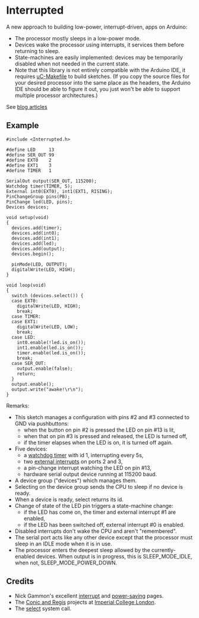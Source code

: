 Interrupted
===========

A new approach to building low-power, interrupt-driven, apps on Arduino:
* The processor mostly sleeps in a low-power mode.
* Devices wake the processor using interrupts, it services them before returning to sleep.
* State-machines are easily implemented: devices may be temporarily disabled 
  when not needed in the current state.
* Note that this library is not entirely compatible with the Arduino IDE, it 
requires [uC-Makefile](https://github.com/jscrane/uC-Makefile) to build 
sketches. (If you copy the source files for your desired processor into 
the same place as the headers, the Arduino IDE should be able to figure it
out, you just won't be able to support multiple processor architectures.)

See [blog articles](http://programmablehardware.blogspot.ie/search/label/interrupted)

Example
-------

    #include <Interrupted.h>

    #define LED     13
    #define SER_OUT 99
    #define EXT0    2
    #define EXT1    3
    #define TIMER   1

    SerialOut output(SER_OUT, 115200);
    Watchdog timer(TIMER, 5);
    External int0(EXT0), int1(EXT1, RISING);
    PinChangeGroup pins(PB);
    PinChange led(LED, pins);
    Devices devices;
    
    void setup(void)
    {
      devices.add(timer);
      devices.add(int0);
      devices.add(int1);
      devices.add(led);
      devices.add(output);
      devices.begin();
    	 
      pinMode(LED, OUTPUT);
      digitalWrite(LED, HIGH);
    }
    
    void loop(void)
    {
      switch (devices.select()) {
      case EXT0:
        digitalWrite(LED, HIGH);
        break;
      case TIMER:
      case EXT1:
        digitalWrite(LED, LOW);
        break;
      case LED:
        int0.enable(!led.is_on());
        int1.enable(led.is_on());
        timer.enable(led.is_on());
        break;
      case SER_OUT:
        output.enable(false);
        return;
      }
      output.enable();
      output.write("awake!\r\n");
    }

Remarks:
* This sketch manages a configuration with pins #2 and #3 connected to GND via 
pushbuttons:
  - when the button on pin #2 is pressed the LED on pin #13 is lit,
  - when that on pin #3 is pressed and released, the LED is turned off,
  - if the timer elapses when the LED is on, it is turned off again.
* Five devices: 
  - a [watchdog timer](http://evothings.com/watchdog-timers-how-to-reduce-power-usage-in-your-arduino-projects/) with id 1, interrupting every 5s,
  - two [external interrupts](http://gonium.net/md/2006/12/20/handling-external-interrupts-with-arduino/) on ports 2 and 3,
  - a pin-change interrupt watching the LED on pin #13,
  - hardware serial output device running at 115200 baud.
* A device group ("devices") which manages them.
* Selecting on the device group sends the CPU to sleep if no device is ready.
* When a device is ready, select returns its id.
* Change of state of the LED pin triggers a state-machine change: 
  - if the LED has come on, the timer and external interrupt #1 are enabled, 
  - if the LED has been switched off, external interrupt #0 is enabled.
* Disabled interrupts don't wake the CPU and aren't "remembered".
* The serial port acts like any other device except that the processor 
must sleep in an IDLE mode when it is in use.
* The processor enters the deepest sleep allowed by the currently-enabled 
devices. When output is in progress, this is SLEEP_MODE_IDLE, when not,
SLEEP_MODE_POWER_DOWN.

Credits
-------
* Nick Gammon's excellent [interrupt](http://gammon.com.au/interrupts)
  and [power-saving](http://www.gammon.com.au/forum/?id=11497) pages.
* The [Conic and Regis](http://www-dse.doc.ic.ac.uk/cgi-bin/moin.cgi/Research) 
projects at [Imperial College London](http://wp.doc.ic.ac.uk/dse/).
* The [select](http://unixhelp.ed.ac.uk/CGI/man-cgi?select+2) system call.
